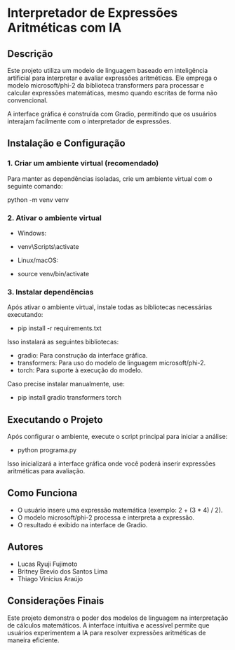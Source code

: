 # Interpretador de Expressões Aritméticas com IA

## Descrição

Este projeto utiliza um modelo de linguagem baseado em inteligência artificial para interpretar e avaliar expressões aritméticas. Ele emprega o modelo microsoft/phi-2 da biblioteca transformers para processar e calcular expressões matemáticas, mesmo quando escritas de forma não convencional.

A interface gráfica é construída com Gradio, permitindo que os usuários interajam facilmente com o interpretador de expressões.

## Instalação e Configuração

### 1. Criar um ambiente virtual (recomendado)
Para manter as dependências isoladas, crie um ambiente virtual com o seguinte comando:

  python -m venv venv

### 2. Ativar o ambiente virtual

- Windows:

 - venv\Scripts\activate

- Linux/macOS:

 - source venv/bin/activate

### 3. Instalar dependências

Após ativar o ambiente virtual, instale todas as bibliotecas necessárias executando:

 - pip install -r requirements.txt

Isso instalará as seguintes bibliotecas:

- gradio: Para construção da interface gráfica.
- transformers: Para uso do modelo de linguagem microsoft/phi-2.
- torch: Para suporte à execução do modelo.

Caso precise instalar manualmente, use:

 - pip install gradio transformers torch

## Executando o Projeto

Após configurar o ambiente, execute o script principal para iniciar a análise:

 - python programa.py

Isso inicializará a interface gráfica onde você poderá inserir expressões aritméticas para avaliação.

## Como Funciona

- O usuário insere uma expressão matemática (exemplo: 2 + (3 * 4) / 2).
- O modelo microsoft/phi-2 processa e interpreta a expressão.
- O resultado é exibido na interface de Gradio.

## Autores

- Lucas Ryuji Fujimoto
- Britney Brevio dos Santos Lima
- Thiago Vinicius Araújo

## Considerações Finais

Este projeto demonstra o poder dos modelos de linguagem na interpretação de cálculos matemáticos. A interface intuitiva e acessível permite que usuários experimentem a IA para resolver expressões aritméticas de maneira eficiente.
